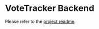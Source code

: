 # VoteTracker Backend

Please refer to the [project readme](https://github.com/mattIshida/phase-3-project-frontend).